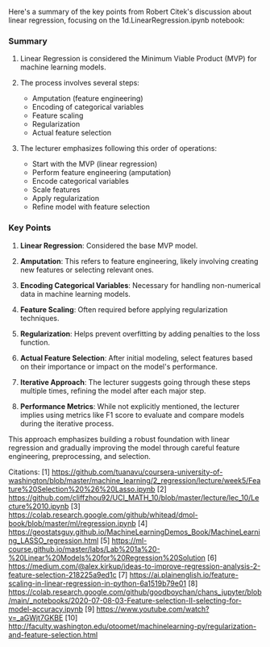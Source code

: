 Here's a summary of the key points from Robert Citek's discussion about linear regression, focusing on the 1d.LinearRegression.ipynb notebook:

### Summary

1. Linear Regression is considered the Minimum Viable Product (MVP) for machine learning models.
2. The process involves several steps:

   - Amputation (feature engineering)
   - Encoding of categorical variables
   - Feature scaling
   - Regularization
   - Actual feature selection

3. The lecturer emphasizes following this order of operations:
   - Start with the MVP (linear regression)
   - Perform feature engineering (amputation)
   - Encode categorical variables
   - Scale features
   - Apply regularization
   - Refine model with feature selection

### Key Points

1. **Linear Regression**: Considered the base MVP model.
2. **Amputation**: This refers to feature engineering, likely involving creating new features or selecting relevant ones.
3. **Encoding Categorical Variables**: Necessary for handling non-numerical data in machine learning models.
4. **Feature Scaling**: Often required before applying regularization techniques.
5. **Regularization**: Helps prevent overfitting by adding penalties to the loss function.
6. **Actual Feature Selection**: After initial modeling, select features based on their importance or impact on the model's performance.

7. **Iterative Approach**: The lecturer suggests going through these steps multiple times, refining the model after each major step.

8. **Performance Metrics**: While not explicitly mentioned, the lecturer implies using metrics like F1 score to evaluate and compare models during the iterative process.

This approach emphasizes building a robust foundation with linear regression and gradually improving the model through careful feature engineering, preprocessing, and selection.

Citations:
[1] https://github.com/tuanavu/coursera-university-of-washington/blob/master/machine_learning/2_regression/lecture/week5/Feature%20Selection%20%26%20Lasso.ipynb
[2] https://github.com/cliffzhou92/UCI_MATH_10/blob/master/lecture/lec_10/Lecture%2010.ipynb
[3] https://colab.research.google.com/github/whitead/dmol-book/blob/master/ml/regression.ipynb
[4] https://geostatsguy.github.io/MachineLearningDemos_Book/MachineLearning_LASSO_regression.html
[5] https://ml-course.github.io/master/labs/Lab%201a%20-%20Linear%20Models%20for%20Regression%20Solution
[6] https://medium.com/@alex.kirkup/ideas-to-improve-regression-analysis-2-feature-selection-218225a9ed1c
[7] https://ai.plainenglish.io/feature-scaling-in-linear-regression-in-python-6a1519b79e01
[8] https://colab.research.google.com/github/goodboychan/chans_jupyter/blob/main/_notebooks/2020-07-08-03-Feature-selection-II-selecting-for-model-accuracy.ipynb
[9] https://www.youtube.com/watch?v=_aGWjt7GKBE
[10] http://faculty.washington.edu/otoomet/machinelearning-py/regularization-and-feature-selection.html
